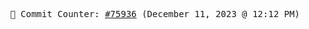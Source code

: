 <p align="center">
    <samp>
        📮 Commit Counter: <a href="https://github.com/Javascript-void0/Javascript-void0/commits/main">#75936</a> (December 11, 2023 @ 12:12 PM)
    </samp>
</p>